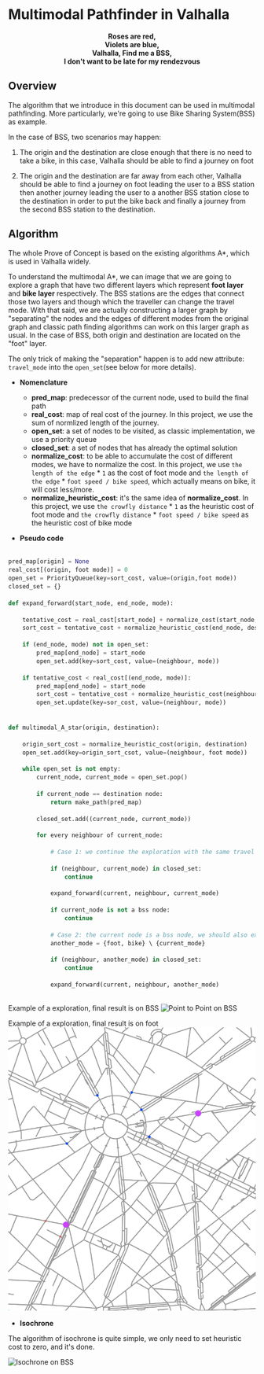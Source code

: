 # Multimodal Pathfinder in Valhalla

<p align="center">
<b>Roses are red,<br>
Violets are blue,<br>
Valhalla, Find me a BSS,<br>
I don't want to be late for my rendezvous</b>
</p>

## Overview 

The algorithm that we introduce in this document can be used in multimodal pathfinding. More particularly, we're going 
to use Bike Sharing System(BSS) as example. 

In the case of BSS, two scenarios may happen:

1. The origin and the destination are close enough that there is no need to take a bike, in this case, Valhalla should 
be able to find a journey on foot

2. The origin and the destination are far away from each other, Valhalla should be able to find a journey on foot 
leading the user to a BSS station then another journey leading the user to a another BSS station close to the 
destination in order to put the bike back and finally a journey from the second BSS station to the destination.

## Algorithm

The whole Prove of Concept is based on the existing algorithms A*, which is used in Valhalla widely.

To understand the multimodal A*, we can image that we are going to explore a graph that have two different layers 
which represent **foot layer** and **bike layer** respectively. The BSS stations are the edges that connect those two
layers and though which the traveller can change the travel mode. With that said, we are actually constructing a larger
graph by "separating" the nodes and the edges of different modes from the original graph and classic path finding 
algorithms can work on this larger graph as usual. In the case  of BSS, both origin and destination are located on the 
"foot" layer.
 
The only trick of making the "separation" happen is to add new attribute: `travel_mode` into the `open_set`(see below 
for more details).
 
* **Nomenclature**

  * **pred_map**: predecessor of the current node, used to build the final path
  * **real_cost**: map of real cost of the journey. In this project, we use the sum of normlized length of the journey.  
  * **open_set**: a set of nodes to be visited, as classic implementation, we use a priority queue
  * **closed_set**: a set of nodes that has already the optimal solution
  * **normalize_cost**: to be able to accumulate the cost of different modes, we have to normalize the cost. In this 
  project, we use `the length of the edge` * `1` as the cost of foot mode and 
  `the length of the edge` * `foot speed / bike speed`, which actually means on bike, it will cost less/more.  
  * **normalize_heuristic_cost**: it's the same idea of **normalize_cost**. In this project, we use 
  `the crowfly distance` * `1` as the heuristic cost of foot mode and `the crowfly distance` * `foot speed / bike speed` as 
  the heuristic cost of bike mode
  

* **Pseudo code**
    
```python    

pred_map[origin] = None  
real_cost[(origin, foot mode)] = 0
open_set = PriorityQueue(key=sort_cost, value=(origin,foot mode))  
closed_set = {}  

def expand_forward(start_node, end_node, mode):

    tentative_cost = real_cost[start_node] + normalize_cost(start_node, end_node)
    sort_cost = tentative_cost + normalize_heuristic_cost(end_node, destination, mode)

    if (end_node, mode) not in open_set:
        pred_map[end_node] = start_node
        open_set.add(key=sort_cost, value=(neighbour, mode))
        
    if tentative_cost < real_cost[(end_node, mode)]:
        pred_map[end_node] = start_node
        sort_cost = tentative_cost + normalize_heuristic_cost(neighbour, destination, current_mode)
        open_set.update(key=sor_cost, value=(neighbour, mode))
        

def multimodal_A_star(origin, destination):
    
    origin_sort_cost = normalize_heuristic_cost(origin, destination)
    open_set.add(key=origin_sort_csot, value=(neighbour, foot mode))
    
    while open_set is not empty:  
        current_node, current_mode = open_set.pop()  
        
        if current_node == destination node:  
            return make_path(pred_map)  
            
        closed_set.add((current_node, current_mode)) 
           
        for every neighbour of current_node:  
            
            # Case 1: we continue the exploration with the same travel mode
            
            if (neighbour, current_mode) in closed_set:
                continue
            
            expand_forward(current, neighbour, current_mode)
            
            if current_node is not a bss node:
                continue
            
            # Case 2: the current node is a bss node, we should also explore the edge with another travel mode
            another_mode = {foot, bike} \ {current_mode}
            
            if (neighbour, another_mode) in closed_set:
                continue
            
            expand_forward(current, neighbour, another_mode) 
             
``` 

Example of a exploration, final result is on BSS
![Point to Point on BSS](../example_images/double_expansion_one_queue_bss.gif?raw=true)

Example of a exploration, final result is on foot
![Point to Point on foot](../example_images/double_expansion_one_queue_foot.gif?raw=true "Point to Point on foot")  
          
* **Isochrone**

The algorithm of isochrone is quite simple, we only need to set heuristic cost to zero, and it's done. 

![Isochrone on BSS](../example_images/double_expansion_isochrone.gif?raw=true "Isochrone on BSS")  

